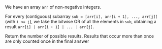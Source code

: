 We have an array `arr` of non-negative integers.

For every (contiguous) subarray `sub = [arr[i], arr[i + 1], ..., arr[j]]` (with `i <= j`), we take the bitwise OR of all the elements in `sub`, obtaining a result `arr[i] | arr[i + 1] | ... | arr[j]`.

Return the number of possible results. Results that occur more than once are only counted once in the final answer